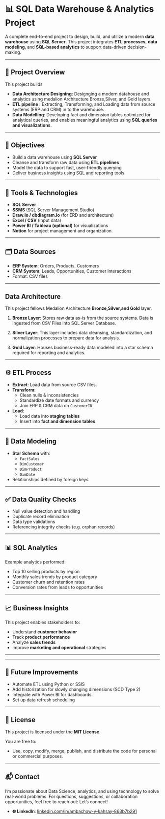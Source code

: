 # 📊 SQL Data Warehouse & Analytics Project

A complete end-to-end project to design, build, and utilize a modern **data warehouse** using **SQL Server**. This project integrates **ETL processes**, **data modeling**, and **SQL-based analytics** to support data-driven decision-making.

---

## 🧠 Project Overview
This project builds 
- **Data Architecture  Designing**: Designging a modern datahouse and analytics using medalion Architecture Bronze,Silver, and Gold layers.
- **ETL pipeline** : Extracting, Transforming, and Loading data from source systems (ERP and CRM) in to the warehouse.
- **Data Modelling**: Developing fact and dimension tables optimized for analytical queries, and enables meaningful analytics using **SQL queries and visualizations**.

---

## 🎯 Objectives
- Build a data warehouse using **SQL Server**
- Cleanse and transform raw data using **ETL pipelines**
- Model the data to support fast, user-friendly querying
- Deliver business insights using SQL and reporting tools

---

## 🧰 Tools & Technologies
- **SQL Server**
- **SSMS** (SQL Server Management Studio)
- **Draw.io / dbdiagram.io** (for ERD and architecture)
- **Excel / CSV** (input data)
- **Power BI / Tableau (optional)** for visualizations
- **Notion** for project management and organization.

---

## 🗂️ Data Sources
- **ERP System**: Orders, Products, Customers
- **CRM System**: Leads, Opportunities, Customer Interactions
- Format: CSV files

---
## Data Architecture
This project fellows Medalion Architecture **Bronze,Silver,and Gold** layer.
1. **Bronze Layer**: Stores raw data as-is from the source systems. Data is ingested from CSV Files into SQL Server Database.

2. **Silver Layer**: This layer includes data cleansing, standardization, and normalization processes to prepare data for analysis.

3. **Gold Layer**: Houses business-ready data modeled into a star schema required for reporting and analytics.
---
## ⚙️ ETL Process
- **Extract**: Load data from source CSV files.
- **Transform**:
  - Clean nulls & inconsistencies
  - Standardize date formats and currency
  - Join ERP & CRM data on `CustomerID`
- **Load**:
  - Load data into **staging tables**
  - Insert into **fact and dimension tables**

---

## 🧱 Data Modeling
- **Star Schema** with:
  - `FactSales`
  - `DimCustomer`
  - `DimProduct`
  - `DimDate`
- Relationships defined by foreign keys

---

## ✅ Data Quality Checks
- Null value detection and handling
- Duplicate record elimination
- Data type validations
- Referencing integrity checks (e.g. orphan records)

---

## 📊 SQL Analytics
Example analytics performed:
- Top 10 selling products by region
- Monthly sales trends by product category
- Customer churn and retention rates
- Conversion rates from leads to opportunities

---

## 📈 Business Insights
This project enables stakeholders to:
- Understand **customer behavior**
- Track **product performance**
- Analyze **sales trends**
- Improve **marketing and operational** strategies

---

---

## 🚀 Future Improvements
- Automate ETL using Python or SSIS
- Add historization for slowly changing dimensions (SCD Type 2)
- Integrate with Power BI for dashboards
- Set up data refresh scheduling

---

## 📄 License

This project is licensed under the **MIT License**.

You are free to:
- Use, copy, modify, merge, publish, and distribute the code for personal or commercial purposes.
---

## 📬 Contact
I’m passionate about Data Science, analytics, and using technology to solve real-world problems. 
For questions, suggestions, or collaboration opportunities, feel free to reach out:
Let’s connect!
- **🌐 LinkedIn**: [linkedin.com/in/ambachow-y-kahsay-863b7b291](https://www.linkedin.com/in/ambachow-y-kahsay-863b7b291)  
